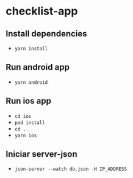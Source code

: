 # checklist-app

## Install dependencies

- `yarn install`

## Run android app

- `yarn android`

## Run ios app

- `cd ios`
- `pod install`
- `cd ..`
- `yarn ios`

## Iniciar server-json
- `json-server --watch db.json -H IP_ADDRESS`   